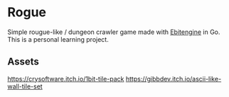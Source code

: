 # Rogue

Simple rougue-like / dungeon crawler game made with [Ebitengine](https://ebitengine.org/) in Go. This is a personal learning project.

## Assets

https://crysoftware.itch.io/1bit-tile-pack
https://gibbdev.itch.io/ascii-like-wall-tile-set
